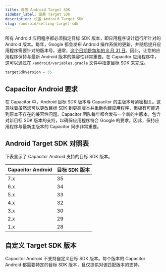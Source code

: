 ```yaml
---
title: 设置 Android Target SDK
sidebar_label: 设置 Target SDK
description: 设置 Android Target SDK
slug: /android/setting-target-sdk
---
```


所有 Android 应用程序都必须指定目标 SDK 版本，即应用程序设计运行所针对的 Android 版本。每年，Google 都会发布 Android 操作系统的更新，并随后提升应用程序需要针对的版本号。通常，[这个日期是每年的 8 月 31 日](https://support.google.com/googleplay/android-developer/answer/11926878?hl=en)。因此，让您的应用程序保持与最新 Android 版本的兼容性非常重要。在 Capacitor 应用程序中，这可以通过在 `/android/variables.gradle` 文件中指定目标 SDK 来完成。

```groovy
targetSdkVersion = 35
```

## Capacitor Android 要求

在 Capacitor 中，Android 目标 SDK 版本与 Capacitor 的主版本号紧密相关。这意味着虽然您可以更改目标 SDK 到更高版本并重新构建应用程序，但极有可能遇到原本不存在的兼容性问题。Capacitor 团队每年都会发布一个新的主版本，包含对新目标 SDK 版本的支持，以确保应用程序符合 Google 的要求。因此，保持应用程序与最新主版本的 Capacitor 同步非常重要。

## Android Target SDK 对照表

下表显示了 Capacitor Android 支持的目标 SDK 版本。

| Capacitor Android | 目标 SDK 版本 |
| ----------------- | ------------------ |
| 7.x               | 35                 |
| 6.x               | 34                 |
| 5.x               | 33                 |
| 4.x               | 32                 |
| 3.x               | 30                 |
| 2.x               | 29                 |
| 1.x               | 28                 |

## 自定义 Target SDK 版本

Capacitor Android 不支持自定义目标 SDK 版本。每个版本的 Capacitor Android 都需要特定的目标 SDK 版本，且仅提供对该匹配版本的支持。